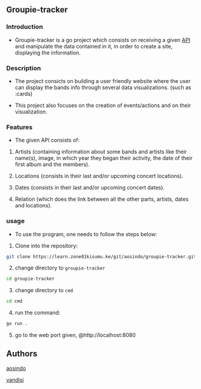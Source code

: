 ## Groupie-tracker

### Introduction

* Groupie-tracker is a go project which consists on receiving a given [API](https://groupietrackers.herokuapp.com/api) and manipulate the data contained in it, in order to create a site, displaying the information.

### Description

* The project consicts on building a user friendly website where the user can display the bands info through several data visualizations. (such as :cards)

* This project also focuses on the creation of events/actions and on their visualization.

### Features

* The given API consists of:

1. Artists (containing information about some bands and artists like their name(s), image, in which year they began their activity, the date of their first album and the members).

2. Locations (consists in their last and/or upcoming concert locations).

3. Dates (consists in their last and/or upcoming concert dates).

4. Relation (which does the link between all the other parts, artists, dates and locations).

### usage

  * To use the program, one needs to follow the steps below:

  1. Clone into the repository:
  ```bash
  git clone https://learn.zone01kisumu.ke/git/aosindo/groupie-tracker.git
  ```

  2. change directory to `groupie-tracker`

  ```bash
  cd groupie-tracker
  ```
  3. change directory to `cmd`

   ```bash
  cd cmd
  ```

4. run the command:
```bash
go run .
```
5. go to the web port given, @http://localhost:8080

## Authors

[aosindo](https://github.com/andyosyndoh)

[vandisi](https://github.com/Vinolia-E)